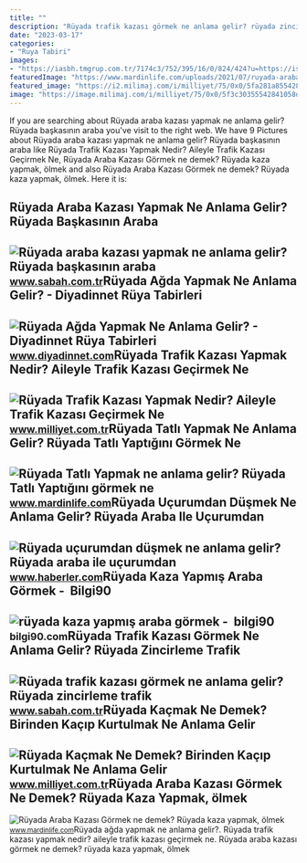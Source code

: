 ```yaml
---
title: ""
description: "Rüyada trafik kazası görmek ne anlama gelir? rüyada zincirleme trafik"
date: "2023-03-17"
categories:
- "Ruya Tabiri"
images:
- "https://iasbh.tmgrup.com.tr/7174c3/752/395/16/0/824/424?u=https://isbh.tmgrup.com.tr/sbh/2021/09/13/ruyada-trafik-kazasi-gormek-ne-anlama-gelir-ruyada-trafik-kazasi-yapmak-ne-demek-1631518508475.jpg"
featuredImage: "https://www.mardinlife.com/uploads/2021/07/ruyada-araba-kazasi-gormek-ne-demek-ruyada-kaza-yapmak-kazada-olmek-kazadan-kurtulmak-ne-anlama-gelir-68556.png?234234.234234"
featured_image: "https://i2.milimaj.com/i/milliyet/75/0x0/5fa281a85542821e18c01e20.jpg"
image: "https://image.milimaj.com/i/milliyet/75/0x0/5f3c30355542841058d721ee.jpg"
---
```


If you are searching about Rüyada araba kazası yapmak ne anlama gelir? Rüyada başkasının araba you've visit to the right web. We have 9 Pictures about Rüyada araba kazası yapmak ne anlama gelir? Rüyada başkasının araba like Rüyada Trafik Kazası Yapmak Nedir? Aileyle Trafik Kazası Geçirmek Ne, Rüyada Araba Kazası Görmek ne demek? Rüyada kaza yapmak, ölmek and also Rüyada Araba Kazası Görmek ne demek? Rüyada kaza yapmak, ölmek. Here it is:

Rüyada Araba Kazası Yapmak Ne Anlama Gelir? Rüyada Başkasının Araba
-------------------------------------------------------------------

 ![Rüyada araba kazası yapmak ne anlama gelir? Rüyada başkasının araba](https://iasbh.tmgrup.com.tr/f4af08/752/395/0/4/724/384?u=https://isbh.tmgrup.com.tr/sbh/2021/08/31/ruyada-araba-kazasi-yapmak-ne-anlama-gelir-ruyada-baskasinin-araba-kazasi-yaptigini-gormek-ne-demek-1630405746401.jpg) <small>www.sabah.com.tr</small>Rüyada Ağda Yapmak Ne Anlama Gelir? - Diyadinnet Rüya Tabirleri
---------------------------------------------------------------

 ![Rüyada Ağda Yapmak Ne Anlama Gelir? - Diyadinnet Rüya Tabirleri](https://www.diyadinnet.com/d/ruya/ruyada-agda-yapmak-ne-anlama-gelir-2994.jpg) <small>www.diyadinnet.com</small>Rüyada Trafik Kazası Yapmak Nedir? Aileyle Trafik Kazası Geçirmek Ne
--------------------------------------------------------------------

 ![Rüyada Trafik Kazası Yapmak Nedir? Aileyle Trafik Kazası Geçirmek Ne](https://i2.milimaj.com/i/milliyet/75/0x0/5fa281a85542821e18c01e20.jpg) <small>www.milliyet.com.tr</small>Rüyada Tatlı Yapmak Ne Anlama Gelir? Rüyada Tatlı Yaptığını Görmek Ne
---------------------------------------------------------------------

 ![Rüyada Tatlı Yapmak ne anlama gelir? Rüyada Tatlı Yaptığını görmek ne](https://www.mardinlife.com/uploads/2022/05/15/ruyada-tatli-yapmak-ne-anlama-gelir-ruyada-tatli-yaptigini-gormek-ne-demek-100196.png?234234.234234) <small>www.mardinlife.com</small>Rüyada Uçurumdan Düşmek Ne Anlama Gelir? Rüyada Araba Ile Uçurumdan
-------------------------------------------------------------------

 ![Rüyada uçurumdan düşmek ne anlama gelir? Rüyada araba ile uçurumdan](https://i.hbrcdn.com/haber/2023/01/06/ruyada-ucurumdan-dusmek-ne-anlama-gelir-ruyada-15542478_9702_amp.jpg) <small>www.haberler.com</small>Rüyada Kaza Yapmış Araba Görmek - ️ Bilgi90
-------------------------------------------

 ![rüyada kaza yapmış araba görmek - ️ bilgi90](https://cdn.yeniakit.com.tr/images/news/625/ruyada-araba-kazasi-gormek-ruyada-araba-kazasi-yapmak-ne-demek-h1612780639-370459.jpg) <small>bilgi90.com</small>Rüyada Trafik Kazası Görmek Ne Anlama Gelir? Rüyada Zincirleme Trafik
---------------------------------------------------------------------

 ![Rüyada trafik kazası görmek ne anlama gelir? Rüyada zincirleme trafik](https://iasbh.tmgrup.com.tr/7174c3/752/395/16/0/824/424?u=https://isbh.tmgrup.com.tr/sbh/2021/09/13/ruyada-trafik-kazasi-gormek-ne-anlama-gelir-ruyada-trafik-kazasi-yapmak-ne-demek-1631518508475.jpg) <small>www.sabah.com.tr</small>Rüyada Kaçmak Ne Demek? Birinden Kaçıp Kurtulmak Ne Anlama Gelir
----------------------------------------------------------------

 ![Rüyada Kaçmak Ne Demek? Birinden Kaçıp Kurtulmak Ne Anlama Gelir](https://image.milimaj.com/i/milliyet/75/0x0/5f3c30355542841058d721ee.jpg) <small>www.milliyet.com.tr</small>Rüyada Araba Kazası Görmek Ne Demek? Rüyada Kaza Yapmak, ölmek
--------------------------------------------------------------

 ![Rüyada Araba Kazası Görmek ne demek? Rüyada kaza yapmak, ölmek](https://www.mardinlife.com/uploads/2021/07/ruyada-araba-kazasi-gormek-ne-demek-ruyada-kaza-yapmak-kazada-olmek-kazadan-kurtulmak-ne-anlama-gelir-68556.png?234234.234234) <small>www.mardinlife.com</small>Rüyada ağda yapmak ne anlama gelir?. Rüyada trafik kazası yapmak nedir? aileyle trafik kazası geçirmek ne. Rüyada araba kazası görmek ne demek? rüyada kaza yapmak, ölmek
